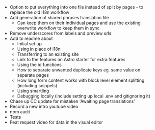 - Option to put everything into one file instead of split by pages - to replace the old i18n workflow
- Add generation of shared phrases translation file
  - Can keep them on their individual pages and use the existing overwrite workflow to keep them in sync
- Remove underscores from labels and preview urls
- Add to readme about
  - Initial set up
  - Using in place of i18n
  - Transferring to an existing site
  - Link to the features on Astro starter for extra features
  - Using the id functions
  - How to separate unwanted duplicate keys eg. same value on separate pages
  - How long form content works with block level element splitting (including snippets)
  - Using smartling
  - Debugging locally (include setting up local .env and gitignoring it)
- Chase up CC update for mistaken 'Awaiting page translations'
- Record a new intro youtube video
- npm audit
- Tests
- Feat request video for data in the visual editor